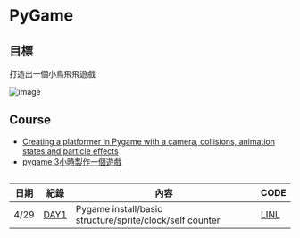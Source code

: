 # PyGame
## 目標
打造出一個小鳥飛飛遊戲

![image](https://user-images.githubusercontent.com/87524840/164912575-7006d1ba-46c7-48c8-bb2b-7e71bf34f16d.png)

## Course
* [Creating a platformer in Pygame with a camera, collisions, animation states and particle effects](https://youtu.be/YWN8GcmJ-jAQ)
* [pygame 3小時製作一個遊戲](https://youtu.be/61eX0bFAsYs)

## 
|日期|紀錄|內容|CODE|
|-|-|-|-|
|4/29|[DAY1](NOTE/DAY1.md)|Pygame install/basic structure/sprite/clock/self counter|[LINL](CODE/DAY1.py)|
